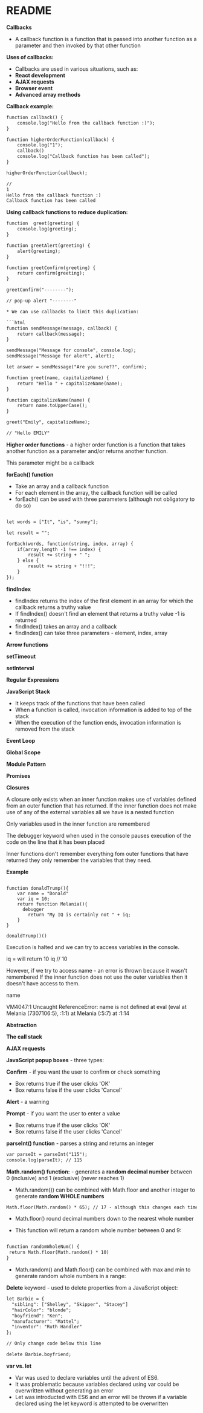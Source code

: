 # README

**Callbacks**

* A callback function is a function that is passed into another function as a parameter and then invoked by that other function

**Uses of callbacks:**

* Callbacks are used in various situations, such as:
* **React development**
* **AJAX requests**
* **Browser event**
* **Advanced array methods**

**Callback example:**

```html
function callback() {
    console.log("Hello from the callback function :)");
}

function higherOrderFunction(callback) {
    console.log("1");
    callback()
    console.log("Callback function has been called");
}

higherOrderFunction(callback);

// 
1
Hello from the callback function :)
Callback function has been called


``` 

**Using callback functions to reduce duplication:**

```html
function  greet(greeting) {
    console.log(greeting);
}

function greetAlert(greeting) {
    alert(greeting);
}

function greetConfirm(greeting) {
    return confirm(greeting);
}

greetConfirm("--------");

// pop-up alert "--------"

* We can use callbacks to limit this duplication:

```html
function sendMessage(message, callback) {
    return callback(message);
}

sendMessage("Message for console", console.log);
sendMessage("Message for alert", alert);

let answer = sendMessage("Are you sure??", confirm);
```

```html
function greet(name, capitalizeName) {
    return "Hello " + capitalizeName(name);
}

function capitalizeName(name) {
    return name.toUpperCase();
}

greet("Emily", capitalizeName);

// "Hello EMILY"
``` 

**Higher order functions** - a higher order function is a function that takes another function as a parameter and/or returns another function.

This parameter might be a callback 


**forEach() function**
* Take an array and a callback function
* For each element in the array, the callback function will be called
* forEach() can be used with three parameters (although not obligatory to do so)

```html

let words = ["It", "is", "sunny"];

let result = "";

forEach(words, function(string, index, array) {
    if(array.length -1 !== index) {
        result += string + " ";
    } else {
        result += string + "!!!";
    }
});


```

**findIndex**

* findIndex returns the index of the first element in an array for which the callback returns
a truthy value
* If findIndex() doesn't find an element that returns a truthy value  -1 is returned 
* findIndex() takes an array and a callback 
* findIndex() can take three parameters - element, index, array

**Arrow functions**

**setTimeout**

**setInterval**

**Regular Expressions**


**JavaScript Stack**

* It keeps track of the functions that have been called
* When a function is called, invocation information is added to top of the stack
* When the execution of the function ends, invocation information is removed from the stack

**Event Loop**

**Global Scope**

**Module Pattern** 

**Promises**



**Closures**

A closure only exists when an inner function makes use of variables defined
from an outer function that has returned. 
If the inner function does not make use of any of the external variables all we have is a nested function

Only variables used in the inner function are remembered

The debugger keyword when used in the console pauses execution of the code
on the line that it has been placed 

Inner functions don't remember everything fom outer functions that have returned 
they only remember the variables that they need.

**Example**

```

function donaldTrump(){
    var name = "Donald"
    var iq = 10;
    return function Melania(){
      debugger
        return "My IQ is certainly not " + iq;
    }
}

donaldTrump()()

```

Execution is halted and we can try to access variables in the console.

iq = will return 10
iq // 10

However, if we try to access name - an error is thrown because it wasn't remembered
If the inner function does not use the outer variables then it doesn't have access
to them.

name

VM4047:1 Uncaught ReferenceError: name is not defined
    at eval (eval at Melania (7307106:5), <anonymous>:1:1)
    at Melania (<anonymous>:5:7)
    at <anonymous>:1:14


**Abstraction**

**The call stack**


**AJAX requests**


**JavaScript popup boxes** - three types:

**Confirm** - if you want the user to confirm or check something
* Box returns true if the user clicks 'OK'
* Box returns false if the user clicks 'Cancel'

**Alert** - a warning

**Prompt** - if you want the user to enter a value 
* Box returns true if the user clicks 'OK'
* Box returns false if the user clicks 'Cancel'

**parseInt() function** -  parses a string and returns an integer
```html
var parseIt = parseInt("115");
console.log(parseIt); // 115
```

**Math.random() function:** -  generates a **random decimal number** between 0 (inclusive) and 1 (exclusive) (never reaches 1)

* Math.random()) can be combined with Math.floor and another integer to generate **random WHOLE numbers**
```html
Math.floor(Math.random() * 65); // 17 - although this changes each time
```

* Math.floor() round decimal numbers down to the nearest whole number 

* This function will return a random whole number between 0 and 9:

```html

function randomWholeNum() {
 return Math.floor(Math.random() * 10)
}
```
* Math.random() and Math.floor() can be combined with max and min to generate random whole numbers in a range:


**Delete** keyword - used to delete properties from a JavaScript object:

```html
let Barbie = {
  "sibling": ["Shelley", "Skipper", "Stacey"]
  "hairColor": "blonde";
  "boyfriend": "Ken";
  "manufacturer": "Mattel";
  "inventor": "Ruth Handler"
};

// Only change code below this line

delete Barbie.boyfriend;
```

**var vs. let**

* Var was used to declare variables until the advent of ES6.
* It was problematic because variables declared using var could be overwritten without generating an error
* Let was introducted with ES6 and an error will be thrown if a variable declared using the let keyword is attempted to be overwritten





